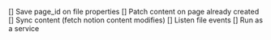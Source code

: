 [] Save page_id on file properties
[] Patch content on page already created
[] Sync content (fetch notion content modifies)
[] Listen file events
[] Run as a service
